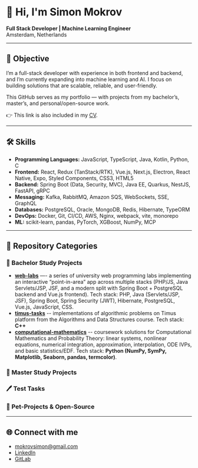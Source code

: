 # 👋 Hi, I'm Simon Mokrov  

**Full Stack Developer | Machine Learning Engineer**  
Amsterdam, Netherlands  

---

## 🎯 Objective  
I’m a full-stack developer with experience in both frontend and backend, and I’m currently expanding into machine learning and AI. I focus on building solutions that are scalable, reliable, and user-friendly.

This GitHub serves as my portfolio — with projects from my bachelor’s, master’s, and personal/open-source work.

👉 This link is also included in my [CV](./Full-stack/Mokrov_Simon_Fullstack_CV.pdf).

---

## 🛠 Skills  
- **Programming Languages:** JavaScript, TypeScript, Java, Kotlin, Python, C
- **Frontend:** React, Redux (TanStack/RTK), Vue.js, Next.js, Electron, React Native, Expo, Styled Components, CSS3, HTML5
- **Backend:** Spring Boot (Data, Security, MVC), Java EE, Quarkus, NestJS, FastAPI, gRPC 
- **Messaging:** Kafka, RabbitMQ, Amazon SQS, WebSockets, SSE, GraphQL 
- **Databases:** PostgreSQL, Oracle, MongoDB, Redis, Hibernate, TypeORM
- **DevOps:** Docker, Git, CI/CD, AWS, Nginx, webpack, vite, monorepo
- **ML:** scikit-learn, pandas, PyTorch, XGBoost, NumPy, MCP

---

## 📂 Repository Categories  

### 📘 Bachelor Study Projects  
- **[web-labs](https://github.com/semwett0301/web-labs)** —- a series of university web programming labs implementing an interactive “point-in-area” app across multiple stacks (PHP/JS, Java Servlets/JSP, JSF, and a modern split with Spring Boot + PostgreSQL backend and Vue.js frontend). Tech stack: PHP, Java (Servlets/JSP, JSF), Spring Boot, Spring Security (JWT), Hibernate, PostgreSQL, Vue.js, JavaScript, CSS.
- **[timus-tasks](https://github.com/semwett0301/timus-tasks)** -- implementations of algorithmic problems on Timus platform from the Algorithms and Data Structures course. Tech stack: **C++**
- **[computational-mathematics](https://github.com/semwett0301/computational-mathematics)** -- coursework solutions for Computational Mathematics and Probability Theory: linear systems, nonlinear equations, numerical integration, approximation, interpolation, ODE IVPs, and basic statistics/EDF. Tech stack: **Python (NumPy, SymPy, Matplotlib, Seaborn, pandas, termcolor)**.

### 📗 Master Study Projects  
  
### 🖊️ Test Tasks 

### 🐾 Pet-Projects & Open-Source  


---

## 🌐 Connect with me  
- mokrovsimon@gmail.com
- [LinkedIn](https://www.linkedin.com/in/sem-wett)  
- [GitLab](https://gitlab.com/semen.mokrov)  
